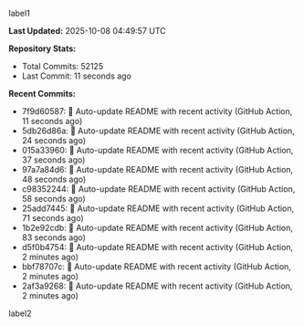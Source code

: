 
label1 
<!-- ACTIVITY_START -->
**Last Updated:** 2025-10-08 04:49:57 UTC

**Repository Stats:**
- Total Commits: 52125
- Last Commit: 11 seconds ago

**Recent Commits:**
- 7f9d60587: 🤖 Auto-update README with recent activity (GitHub Action, 11 seconds ago)
- 5db26d86a: 🤖 Auto-update README with recent activity (GitHub Action, 24 seconds ago)
- 015a33960: 🤖 Auto-update README with recent activity (GitHub Action, 37 seconds ago)
- 97a7a84d6: 🤖 Auto-update README with recent activity (GitHub Action, 48 seconds ago)
- c98352244: 🤖 Auto-update README with recent activity (GitHub Action, 58 seconds ago)
- 25add7445: 🤖 Auto-update README with recent activity (GitHub Action, 71 seconds ago)
- 1b2e92cdb: 🤖 Auto-update README with recent activity (GitHub Action, 83 seconds ago)
- d5f0b4754: 🤖 Auto-update README with recent activity (GitHub Action, 2 minutes ago)
- bbf78707c: 🤖 Auto-update README with recent activity (GitHub Action, 2 minutes ago)
- 2af3a9268: 🤖 Auto-update README with recent activity (GitHub Action, 2 minutes ago)
<!-- ACTIVITY_END -->

label2

